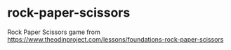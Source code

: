 # rock-paper-scissors
Rock Paper Scissors game from https://www.theodinproject.com/lessons/foundations-rock-paper-scissors
